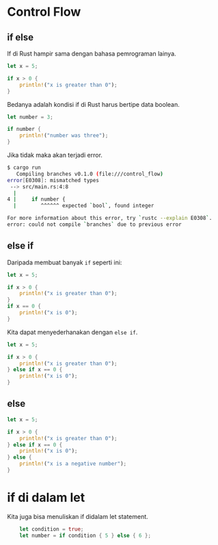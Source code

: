 # Control Flow

## if else

If di Rust hampir sama dengan bahasa pemrograman lainya.

```rust
let x = 5;

if x > 0 {
    println!("x is greater than 0");
}
```

Bedanya adalah kondisi if di Rust harus bertipe data boolean.

```rust
let number = 3;

if number {
    println!("number was three");
}
```

Jika tidak maka akan terjadi error.

```bash
$ cargo run
   Compiling branches v0.1.0 (file:///control_flow)
error[E0308]: mismatched types
 --> src/main.rs:4:8
  |
4 |     if number {
  |        ^^^^^^ expected `bool`, found integer

For more information about this error, try `rustc --explain E0308`.
error: could not compile `branches` due to previous error
```

## else if

Daripada membuat banyak `if` seperti ini:

```rust
let x = 5;

if x > 0 {
    println!("x is greater than 0");
}
if x == 0 {
    println!("x is 0");
}
```

Kita dapat menyederhanakan dengan `else if`.

```rust
let x = 5;

if x > 0 {
    println!("x is greater than 0");
} else if x == 0 {
    println!("x is 0");
}
```

## else

```rust
let x = 5;

if x > 0 {
    println!("x is greater than 0");
} else if x == 0 {
    println!("x is 0");
} else {
    println!("x is a negative number");
}
```

# if di dalam let

Kita juga bisa menuliskan if didalam let statement.

```rust
    let condition = true;
    let number = if condition { 5 } else { 6 };
```
